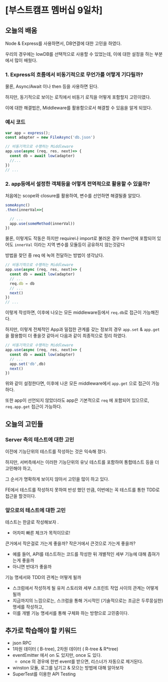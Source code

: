 # [부스트캠프 멤버십 9일차]

## 오늘의 배움

Node & Express를 사용하면서, DB연결에 대한 고민을 하였다. 

우리의 경우에는 lowDB를 선택적으로 사용할 수 있었는데, 이에 대한 설정을 하는 부분에서 많이 배웠다. 

### 1. Express의 흐름에서 비동기적으로 무언가를 어떻게 기다릴까?

물론, Async/Await 이나 then 등을 사용하면 된다. 

하지만, 동기적으로 보이는 로직에서 비동기 로직을 어떻게 포함할지 고민이였다. 

이에 대한 해결법은, Middleware를 활용함으로서 해결할 수 있음을 알게 되었다. 

### 예시 코드

```js
var app = express();
const adapter = new FileAsync('db.json')

// 비동기적으로 수행하는 Middleware
app.use(async (req, res, next)=> {
  const db = await low(adapter)
  //...
})
// ... 
```

### 2. app등에서 설정한 객체등을 어떻게 전역적으로 활용할 수 있을까?

처음에는 scope와 closure를 활용하여, 변수를 선언하면 해결될줄 알았다. 

```js
someAsync()
.then(innerVal=>{

  // ...
  app.use(someMethod(innerVal))
})
```

물론, 이렇게도 작동은 하지만 require나 import로 불러온 경우 then안에 포함되어 있어도 `innerVal` 이라는 지역 변수를 모듈등이 공유하지 않는것같다 

방법을 찾던 중 req 에 녹여 전달하는 방법이 생각났다. 

```js
// 비동기적으로 수행하는 Middleware
app.use(async (req, res, next)=> {
  const db = await low(adapter)
  // ...
  req.db = db
  // ...
  next()
})
// ... 
```

이렇게 작성하면, 이후에 나오는 모든 middleware등에서 `req.db`로 접근이 가능해진다. 

하지만, 이렇게 전체적인 App과 밀접한 관계를 갖는 정보의 경우 `app.set` & `app.get` 을 활용함이 더 좋을것 같아서 다음과 같이 최종적으로 정리 하였다. 

```js
// 비동기적으로 수행하는 Middleware
app.use(async (req, res, next)=> {
  const db = await low(adapter)
  // ...
  app.set('db',db)
  next()
})
```

위와 같이 설정한다면, 이후에 나온 모든 middleware에서 `app.get` 으로 접근이 가능하다. 

또한 app이 선언되지 않았더라도 app은 기본적으로 `req` 에 포함되어 있으므로, `req.app.get` 접근이 가능하다. 

## 오늘의 고민들

### Server 측의 테스트에 대한 고민

이전에 기능단위의 테스트를 작성하는 것은 익숙해 졌다. 

하지만, 서버측에서는 이러한 기능단위의 유닛 테스트를 포함하여 통합테스트 등을 더 고민해야 하고,

그 순서가 명확하게 보이지 않아서 고민을 많이 하고 있다. 

FE에서 테스트를 작성하지 못하여 반성 했던 만큼, 이번에는 꼭 테스트를 통한 TDD로 접근을 할것이다. 

### 앞으로의 테스트에 대한 고민

테스트는 한글로 작성해보자 .
  - 어차피 빠른 체크가 목적이므로!

큰거에서 작은걸로 가는게 좋을까? 작은거에서 큰것으로 가는게 좋을까?
- 예를 들어, API를 테스트하는 코드를 작성한 뒤 개별적인 세부 기능에 대해 좁혀가는게 좋을까
- 아니면 반대가 좋을까

기능 명세서와 TDD의 관계는 어떻게 될까
- 스크럼에서 작성하게 될 유저 스토리와 세부 스프린트 작업 사이의 관계는 어떻게 될까
- 지금까지의 느낌으로는, 스크럼을 통해 거시적인 (기술적으로는 조금은 두루뭉실한) 명세를 작성하고,
- 이를 개별 기능 명세서를 통해 구체화 하는 방향으로 고민중이다.

## 추가로 학습해야 할 키워드

- json RPC
- 1차원 데이터 ( B-tree), 2차원 데이터 ( R-tree & R*tree)
- eventEmitter 에서 on 도 있지만, once 도 있다.
    - once 의 경우에 한번 event를 받으면, 리스너가 자동으로 제거된다.
- winston 모듈, 로그를 남기고 & 모으는 방법에 대해 알아보자
- SuperTest를 이용한 API  Testing